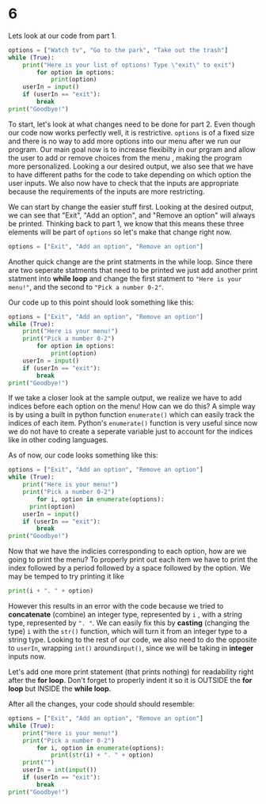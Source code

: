 # 6

Lets look at our code from part 1.

```python
options = ["Watch tv", "Go to the park", "Take out the trash"]
while (True):
    print("Here is your list of options! Type \"exit\" to exit")
        for option in options:
            print(option)
    userIn = input()
    if (userIn == "exit"):
        break
print("Goodbye!")
```

To start, let's look at what changes need to be done for part 2. Even though our code now works perfectly well, it is restrictive. `options` is of a fixed size and there is no way to add more options into our menu after we run our program. Our main goal now is to increase flexibilty in our prgram and allow the user to add or remove choices from the menu , making the program more personalized. Looking a our desired output, we also see that we have to have different paths for the code to take depending on which option the user inputs. We also now have to check that the inputs are appropriate because the requirements of the inputs are more restricting.

We can start by change the easier stuff first. Looking at the desired output, we can see that "Exit", "Add an option", and "Remove an option" will always be printed. Thinking back to part 1, we know that this means these three elements will be part of `options` so let's make that change right now.

```python
options = ["Exit", "Add an option", "Remove an option"]
```

Another quick change are the print statments in the while loop. Since there are two seperate statments that need to be printed we just add another print statment into **while loop** and change the first statment to `"Here is your menu!"`, and the second to `"Pick a number 0-2"`.

Our code up to this point should look something like this:

```python
options = ["Exit", "Add an option", "Remove an option"]
while (True):
    print("Here is your menu!")
    print("Pick a number 0-2")
        for option in options:
            print(option)
    userIn = input()
    if (userIn == "exit"):
        break
print("Goodbye!")
```

If we take a closer look at the sample output, we realize we have to add indices before each option on the menu! How can we do this? A simple way is by using a built in python function `enumerate()` which can easily track the indices of each item. Python's `enumerate()` function is very useful since now we do not have to create a seperate variable just to account for the indices like in other coding languages.

As of now, our code looks something like this:

```python
options = ["Exit", "Add an option", "Remove an option"]
while (True):
    print("Here is your menu!")
    print("Pick a number 0-2")
        for i, option in enumerate(options):
      print(option)
    userIn = input()
    if (userIn == "exit"):
        break
print("Goodbye!")
```

Now that we have the indicies corresponding to each option, how are we going to print the menu? To properly print out each item we have to print the index followed by a period followed by a space followed by the option. We may be temped to try printing it like

```python
print(i + ". " + option)
```

However this results in an error with the code because we tried to **concatenate** \(combine\) an integer type, represented by `i` , with a string type, represented by `". "`. We can easily fix this by **casting** \(changing the type\) `i` with the `str()` function, which will turn it from an integer type to a string type. Looking to the rest of our code, we also need to do the opposite to `userIn`, wrapping `int()` around`input()`, since we will be taking in **integer** inputs now.

Let's add one more print statement \(that prints nothing\) for readability right after the **for loop**. Don't forget to properly indent it so it is OUTSIDE the **for loop** but INSIDE the **while loop**.

After all the changes, your code should should resemble:

```python
options = ["Exit", "Add an option", "Remove an option"]
while (True):
    print("Here is your menu!")
    print("Pick a number 0-2")
        for i, option in enumerate(options):
            print(str(i) + ". " + option)
    print("")
    userIn = int(input())
    if (userIn == "exit"):
        break
print("Goodbye!")
```

